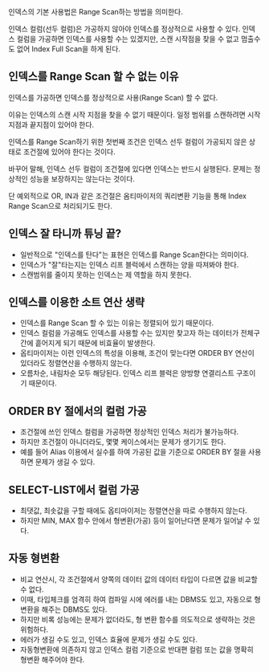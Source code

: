 인덱스의 기본 사용법은 Range Scan하는 방법을 의미한다.

인덱스 컬럼(선두 컬럼)은 가공하지 않아야 인덱스를 정상적으로 사용할 수 있다.
인덱스 컬럼을 가공하면 인덱스를 사용할 수는 있겠지만, 스캔 시작점을 찾을 수 없고 멈출수도 없어 Index Full Scan을 하게 된다.

인덱스를 Range Scan 할 수 없는 이유
-
인덱스를 가공하면 인덱스를 정상적으로 사용(Range Scan) 할 수 없다.

이유는 인덱스의 스캔 시작 지점을 찾을 수 없기 때문이다. 일정 범위를 스캔하려면 시작지점과 끝지점이 있어야 한다.

인덱스를 Range Scan하기 위한 첫번째 조건은 인덱스 선두 컬럼이 가공되지 않은 상태로 조건절에 있어야 한다는 것이다.

바꾸어 말해, 인덱스 선두 컬럼이 조건절에 있다면 인덱스는 반드시 실행된다. 문제는 정상적인 성능을 보장하지는 않는다는 것이다.

단 예외적으로 OR, IN과 같은 조건절은 옴티마이저의 쿼리변환 기능을 통해 Index Range Scan으로 처리되기도 한다.

인덱스 잘 타니까 튜닝 끝?
-
- 일반적으로 "인덱스를 탄다"는 표현은 인덱스를 Range Scan한다는 의미이다.
- 인덱스가 "잘"타는지는 인덱스 리프 블럭에서 스캔하는 양을 따져봐야 한다.
- 스캔범위를 줄이지 못하는 인덱스는 제 역할을 하지 못한다.

인덱스를 이용한 소트 연산 생략
-
- 인덱스를 Range Scan 할 수 있는 이유는 정렬되어 있기 때문이다.
- 인덱스 컬럼을 가공해도 인덱스를 사용할 수는 있지만 찾고자 하는 데이터가 전체구간에 흩어지게 되기 때문에 비효율이 발생한다.
- 옵티마이저는 이런 인덱스의 특성을 이용해, 조건이 맞는다면 ORDER BY 연산이 있더라도 정렬연산을 수행하지 않는다.
- 오름차순, 내림차순 모두 해당된다. 인덱스 리프 블럭은 양방향 연결리스트 구조이기 때문이다.

ORDER BY 절에서의 컬럼 가공
-
- 조건절에 쓰인 인덱스 컬럼을 가공하면 정상적인 인덱스 처리가 불가능하다.
- 하지만 조건절이 아니더라도, 몇몇 케이스에서는 문제가 생기기도 한다.
- 예를 들어 Alias 이용에서 실수를 하여 가공된 값을 기준으로 ORDER BY 절을 사용하면 문제가 생길 수 있다.

SELECT-LIST에서 컬럼 가공
-
- 최댓값, 최솟값을 구할 때에도 옵티마이저는 정렬연산을 따로 수행하지 않는다.
- 하지만 MIN, MAX 함수 안에서 형변환(가공) 등이 일어난다면 문제가 일어날 수 있다.

자동 형변환
-
- 비교 연산시, 각 조건절에서 양쪽의 데이터 값의 데이터 타입이 다르면 값을 비교할 수 없다.
- 이때, 타입체크를 엄격히 하여 컴파일 시에 에러를 내는 DBMS도 있고, 자동으로 형변환을 해주는 DBMS도 있다.
- 하지만 비록 성능에는 문제가 없더라도, 형 변환 함수를 의도적으로 생략하는 것은 위험하다.
- 에러가 생길 수도 있고, 인덱스 효율에 문제가 생길 수도 있다.
-  자동형변환에 의존하지 않고 인덱스 컬럼 기준으로 반대편 컬럼 또는 값을 명확히 형변환 해주어야 한다.
